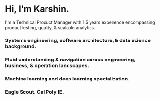 # Hi, I'm Karshin. 
I'm a Technical Product Manager with 1.5 years experience encompassing product testing, quality, & scalable analytics. <br> 
### Systems engineering, software architecture, & data science background. <br> 
### Fluid understanding & navigation across engineering, business, & operation landscapes. <br> 
### Machine learning and deep learning specialization.  
### Eagle Scout. Cal Poly IE. <br> 

